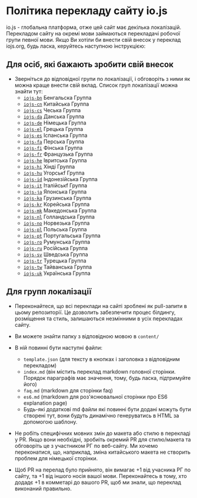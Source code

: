 # Політика перекладу сайту io.js

io.js - глобальна платформа, отже цей сайт має декілька локалізацій.
Перекладом сайту на окремі мови займаються перекладачі робочої групи певної мови. Якщо Ви хотіли би внести свій внесок у переклад iojs.org, будь ласка, керуйтесь наступною інструкцією:

## Для осіб, які бажають зробити свій внесок
* Зверніться до відповідної групи по локалізації, і обговоріть з ними як можна краще внести свій вклад. Список груп локалізації можна знайти тут:
    * [`iojs-bn`](https://github.com/iojs/iojs-bn) Бенгальска Группа
    * [`iojs-cn`](https://github.com/iojs/iojs-cn) Китайська Группа 
    * [`iojs-cs`](https://github.com/iojs/iojs-cs) Чеська Группа 
    * [`iojs-da`](https://github.com/iojs/iojs-da) Данська Группа 
    * [`iojs-de`](https://github.com/iojs/iojs-de) Німецька Группа
    * [`iojs-el`](https://github.com/iojs/iojs-el) Грецька Группа
    * [`iojs-es`](https://github.com/iojs/iojs-es) Іспанська Группа
    * [`iojs-fa`](https://github.com/iojs/iojs-fa) Перська Группа 
    * [`iojs-fi`](https://github.com/iojs/iojs-fi) Фінська Группа
    * [`iojs-fr`](https://github.com/iojs/iojs-fr) Французька Группа
    * [`iojs-he`](https://github.com/iojs/iojs-he) Івритська Группа
    * [`iojs-hi`](https://github.com/iojs/iojs-hi) Хінді Группа 
    * [`iojs-hu`](https://github.com/iojs/iojs-hu) Угорськf Группа
    * [`iojs-id`](https://github.com/iojs/iojs-id) Індонезійська Группа
    * [`iojs-it`](https://github.com/iojs/iojs-it) Італійськf Группа
    * [`iojs-ja`](https://github.com/iojs/iojs-ja) Японська Группа
    * [`iojs-ka`](https://github.com/iojs/iojs-ka) Грузинська Группа
    * [`iojs-kr`](https://github.com/iojs/iojs-kr) Корейська Группа
    * [`iojs-mk`](https://github.com/iojs/iojs-mk) Македонська Группа
    * [`iojs-nl`](https://github.com/iojs/iojs-nl) Голландська Группа
    * [`iojs-no`](https://github.com/iojs/iojs-no) Норвезька Группа
    * [`iojs-pl`](https://github.com/iojs/iojs-pl) Польська Группа
    * [`iojs-pt`](https://github.com/iojs/iojs-pt) Португальська Группа
    * [`iojs-ro`](https://github.com/iojs/iojs-ro) Румунська Группа
    * [`iojs-ru`](https://github.com/iojs/iojs-ru) Російська Группа
    * [`iojs-sv`](https://github.com/iojs/iojs-sv) Шведська Группа
    * [`iojs-tr`](https://github.com/iojs/iojs-tr) Турецька Группа
    * [`iojs-tw`](https://github.com/iojs/iojs-tw) Тайванська Группа
    * [`iojs-uk`](https://github.com/iojs/iojs-uk) Українська Группа
    
## Для групп локалізації
* Переконайтеся, що всі переклади на сайті зроблені як pull-запити в цьому репозиторії. Це дозволить забезпечити процес білдингу, розміщення та стиль, залишаються незмінними в усіх перекладах сайту.
* Ви можете знайти папку з відповідною мовою в `content/`
* В ній повинні бути наступні файли:
    * `template.json` (для тексту в кнопках і заголовка з відповідним перекладом)
    * `index.md` (він містить переклад markdown головної сторінки. Порядок параграфів має значення, тому, будь ласка, підтримуйте його)
    * `faq.md` (markdown для сторінки faq)
    * `es6.md` (markdown для роз'яснювальної сторінки про ES6 explanation page)
    * Будь-які додаткові md файли які повинні бути додані можуть бути створені тут, вони будуть динамічно генеруватись в HTML за допомогою шаблону.

* Не робіть специфічних мовних змін до макета або стилю в перекладі у PR.
Якщо вони необхідні, зробиіть окремий PR для стилю/макета та обговоріть це з участником РГ по веб-сайту. Ми хочемо переконатися, що, наприклад, зміна китайського макета не створить проблем для німецької сторінки.
* Щоб PR на перелад було прийнято, він вимагає +1 від учасника РГ по сайту, та +1 від іншого носія вашої мови. Переконайтесь в тому, хто додадє +1 в комметарі до вашого PR, щоб ми знали, що переклад виконаний правильно.